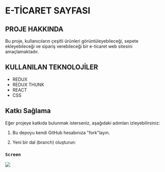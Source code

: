 # E-TİCARET SAYFASI

## PROJE HAKKINDA

Bu proje, kullanıcıların çeşitli ürünleri görüntüleyebileceği, sepete ekleyebileceği ve sipariş verebileceği bir e-ticaret web sitesini amaçlamaktadır.



## KULLANILAN TEKNOLOJİLER

- REDUX
- REDUX THUNK
- REACT
- CSS


## Katkı Sağlama

Eğer projeye katkıda bulunmak isterseniz, aşağıdaki adımları izleyebilirsiniz:

1. Bu depoyu kendi GitHub hesabınıza "fork"layın.

2. Yeni bir dal (branch) oluşturun:

### `Screen`

![](screen.gif)
